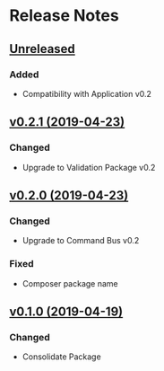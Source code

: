 # Release Notes

## [Unreleased](https://github.com/ixocreate/command-bus-package/compare/0.2.1...develop)
### Added
- Compatibility with Application v0.2

## [v0.2.1 (2019-04-23)](https://github.com/ixocreate/command-bus-package/compare/0.2.0...0.2.1)
### Changed
- Upgrade to Validation Package v0.2

## [v0.2.0 (2019-04-23)](https://github.com/ixocreate/command-bus-package/compare/0.1.0...0.2.0)
### Changed
- Upgrade to Command Bus v0.2
### Fixed
- Composer package name

## [v0.1.0 (2019-04-19)](https://github.com/ixocreate/command-bus-package/compare/master...0.1.0)
### Changed
- Consolidate Package
